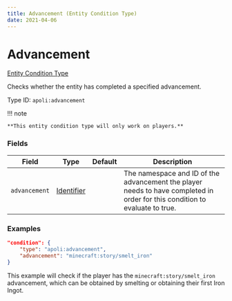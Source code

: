 ```yaml
---
title: Advancement (Entity Condition Type)
date: 2021-04-06
---
```


# Advancement

[Entity Condition Type](../entity_condition_types.md)

Checks whether the entity has completed a specified advancement.

Type ID: `apoli:advancement`

!!! note

    **This entity condition type will only work on players.**

### Fields

Field | Type | Default | Description
------|------|---------|------------
`advancement` | [Identifier](../data_types/identifier.md) | | The namespace and ID of the advancement the player needs to have completed in order for this condition to evaluate to true.

### Examples

```json
"condition": {
    "type": "apoli:advancement",
    "advancement": "minecraft:story/smelt_iron"
}
```

This example will check if the player has the `minecraft:story/smelt_iron` advancement, which can be obtained by smelting or obtaining their first Iron Ingot.
